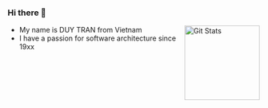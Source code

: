 ### Hi there 👋

<a href="https://github.com/tdduydev"><img alt="Git Stats" src="https://github-readme-stats.vercel.app/api?username=tdduydev&show_icons=true" align="right" height="150" /></a>
 - My name is DUY TRAN from Vietnam
 - I have a passion for software architecture since 19xx
